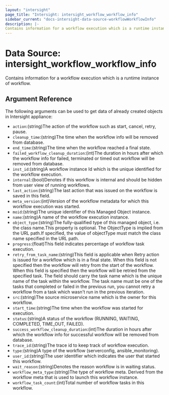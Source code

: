 ```yaml
---
layout: "intersight"
page_title: "Intersight: intersight_workflow_workflow_info"
sidebar_current: "docs-intersight-data-source-workflowWorkflowInfo"
description: |-
Contains information for a workflow execution which is a runtime instance of workflow.
---
```


# Data Source: intersight_workflow_workflow_info
Contains information for a workflow execution which is a runtime instance of workflow.
## Argument Reference
The following arguments can be used to get data of already created objects in Intersight appliance:
* `action`:(string)The action of the workflow such as start, cancel, retry, pause.
* `cleanup_time`:(string)The time when the workflow info will be removed from database.
* `end_time`:(string)The time when the workflow reached a final state.
* `failed_workflow_cleanup_duration`:(int)The duration in hours after which the workflow info for failed, terminated or timed out workflow will be removed from database.
* `inst_id`:(string)A workflow instance Id which is the unique identified for the workflow execution.
* `internal`:(bool)Denotes if this workflow is internal and should be hidden from user view of running workflows.
* `last_action`:(string)The last action that was issued on the workflow is saved in this field.
* `meta_version`:(int)Version of the workflow metadata for which this workflow execution was started.
* `moid`:(string)The unique identifier of this Managed Object instance.
* `name`:(string)A name of the workflow execution instance.
* `object_type`:(string)The fully-qualified type of this managed object, i.e. the class name.This property is optional. The ObjectType is implied from the URL path.If specified, the value of objectType must match the class name specified in the URL path.
* `progress`:(float)This field indicates percentage of workflow task execution.
* `retry_from_task_name`:(string)This field is applicable when Retry action is issued for a workflow which is in a final state. When this field is not specified then the workflow will retry from the start of the workflow. When this field is specified then the workflow will be retried from the specified task. The field should carry the task name which is the unique name of the task within the workflow. The task name must be one of the tasks that completed or failed in the previous run, you cannot retry a workflow from a task which wasn't run in the previous iteration.
* `src`:(string)The source microservice name which is the owner for this workflow.
* `start_time`:(string)The time when the workflow was started for execution.
* `status`:(string)A status of the workflow (RUNNING, WAITING, COMPLETED, TIME_OUT, FAILED).
* `success_workflow_cleanup_duration`:(int)The duration in hours after which the workflow info for successful workflow will be removed from database.
* `trace_id`:(string)The trace id to keep track of workflow execution.
* `type`:(string)A type of the workflow (serverconfig, ansible_monitoring).
* `user_id`:(string)The user identifier which indicates the user that started this workflow.
* `wait_reason`:(string)Denotes the reason workflow is in waiting status.
* `workflow_meta_type`:(string)The type of workflow meta. Derived from the workflow meta that is used to launch this workflow instance.
* `workflow_task_count`:(int)Total number of workflow tasks in this workflow.
